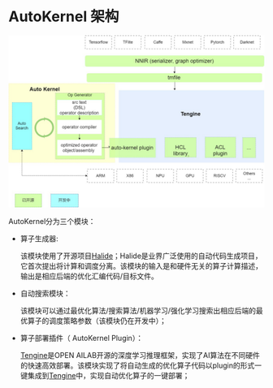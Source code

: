 # AutoKernel 架构

![AutoKernel 架构](architecture.png)

AutoKernel分为三个模块：
* 算子生成器: 

  该模块使用了开源项目[Halide](https://github.com/halide/Halide)；Halide是业界广泛使用的自动代码生成项目，它首次提出将计算和调度分离。该模块的输入是和硬件无关的算子计算描述，输出是相应后端的优化汇编代码/目标文件。

* 自动搜索模块：
  
  该模块可以通过最优化算法/搜索算法/机器学习/强化学习搜索出相应后端的最优算子的调度策略参数（该模块仍在开发中）；
* 算子部署插件（ AutoKernel Plugin）：
  
  [Tengine](https://github.com/OAID/Tengine)是OPEN AILAB开源的深度学习推理框架，实现了AI算法在不同硬件的快速高效部署。该模块实现了将自动生成的优化算子代码以plugin的形式一键集成到[Tengine](https://github.com/OAID/Tengine)中，实现自动优化算子的一键部署；
